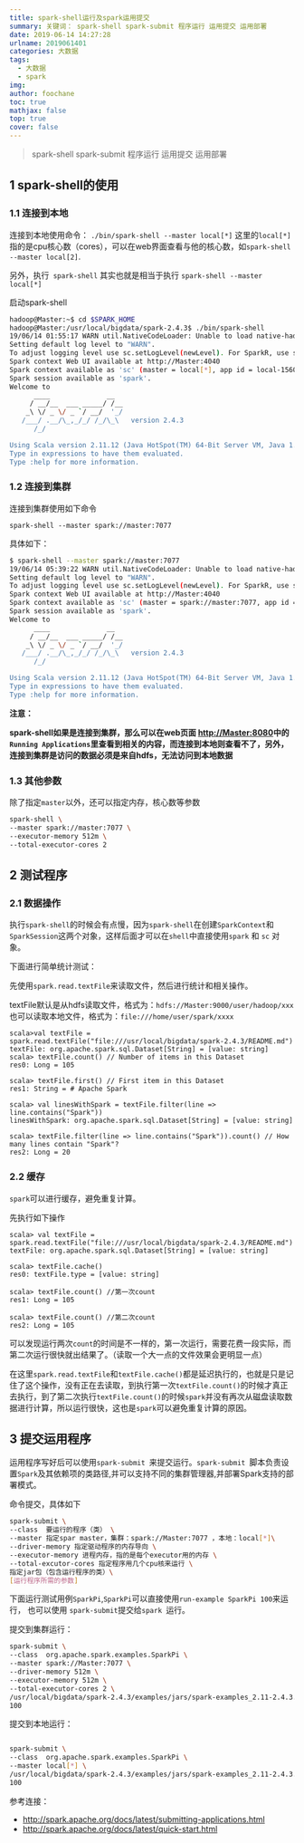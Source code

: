 ```yaml
---
title: spark-shell运行及spark运用提交
summary: 关键词： spark-shell spark-submit 程序运行 运用提交 运用部署
date: 2019-06-14 14:27:28
urlname: 2019061401
categories: 大数据
tags:
  - 大数据
  - spark
img: 
author: foochane
toc: true
mathjax: false
top: true
cover: false
---
```


>spark-shell spark-submit 程序运行 运用提交 运用部署

<!-- 
文章作者：[foochane](https://foochane.cn/) 
</br>
原文链接：[https://foochane.cn/article/2019061401.html](https://foochane.cn/article/2019061401.html)  
-->




## 1 spark-shell的使用
### 1.1 连接到本地

连接到本地使用命令： `./bin/spark-shell --master local[*]`
这里的`local[*]`指的是cpu核心数（cores），可以在web界面查看与他的核心数，如`spark-shell --master local[2]`.

另外，执行` spark-shell` 其实也就是相当于执行 `spark-shell --master local[*]`

启动spark-shell 
```bash
hadoop@Master:~$ cd $SPARK_HOME
hadoop@Master:/usr/local/bigdata/spark-2.4.3$ ./bin/spark-shell
19/06/14 01:55:17 WARN util.NativeCodeLoader: Unable to load native-hadoop library for your platform... using builtin-java classes where applicable
Setting default log level to "WARN".
To adjust logging level use sc.setLogLevel(newLevel). For SparkR, use setLogLevel(newLevel).
Spark context Web UI available at http://Master:4040
Spark context available as 'sc' (master = local[*], app id = local-1560477340912).
Spark session available as 'spark'.
Welcome to
      ____              __
     / __/__  ___ _____/ /__
    _\ \/ _ \/ _ `/ __/  '_/
   /___/ .__/\_,_/_/ /_/\_\   version 2.4.3
      /_/

Using Scala version 2.11.12 (Java HotSpot(TM) 64-Bit Server VM, Java 1.8.0_211)
Type in expressions to have them evaluated.
Type :help for more information.
```



### 1.2 连接到集群
连接到集群使用如下命令
```
spark-shell --master spark://master:7077 
```

具体如下：

```bash
$ spark-shell --master spark://master:7077
19/06/14 05:39:22 WARN util.NativeCodeLoader: Unable to load native-hadoop library for your platform... using builtin-java classes where applicable
Setting default log level to "WARN".
To adjust logging level use sc.setLogLevel(newLevel). For SparkR, use setLogLevel(newLevel).
Spark context Web UI available at http://Master:4040
Spark context available as 'sc' (master = spark://master:7077, app id = app-20190614053947-0006).
Spark session available as 'spark'.
Welcome to
      ____              __
     / __/__  ___ _____/ /__
    _\ \/ _ \/ _ `/ __/  '_/
   /___/ .__/\_,_/_/ /_/\_\   version 2.4.3
      /_/

Using Scala version 2.11.12 (Java HotSpot(TM) 64-Bit Server VM, Java 1.8.0_211)
Type in expressions to have them evaluated.
Type :help for more information.
```



**注意：**

**spark-shell如果是连接到集群，那么可以在web页面 [http://Master:8080](http://Master:8080)中的`Running Applications`里查看到相关的内容，而连接到本地则查看不了，另外，连接到集群是访问的数据必须是来自hdfs，无法访问到本地数据**

### 1.3 其他参数
除了指定`master`以外，还可以指定内存，核心数等参数

```bash
spark-shell \
--master spark://master:7077 \
--executor-memory 512m \
--total-executor-cores 2 
```




## 2 测试程序
### 2.1 数据操作
执行`spark-shell`的时候会有点慢，因为`spark-shell`在创建`SparkContext`和`SparkSession`这两个对象，这样后面才可以在`shell`中直接使用`spark` 和 `sc` 对象。

下面进行简单统计测试：

先使用`spark.read.textFile`来读取文件，然后进行统计和相关操作。

textFile默认是从hdfs读取文件，格式为：`hdfs://Master:9000/user/hadoop/xxx`
也可以读取本地文件，格式为：`file:///home/user/spark/xxxx`

```shell
scala>val textFile = spark.read.textFile("file:///usr/local/bigdata/spark-2.4.3/README.md")
textFile: org.apache.spark.sql.Dataset[String] = [value: string]
scala> textFile.count() // Number of items in this Dataset
res0: Long = 105

scala> textFile.first() // First item in this Dataset
res1: String = # Apache Spark

scala> val linesWithSpark = textFile.filter(line => line.contains("Spark"))
linesWithSpark: org.apache.spark.sql.Dataset[String] = [value: string]

scala> textFile.filter(line => line.contains("Spark")).count() // How many lines contain "Spark"?
res2: Long = 20

```

### 2.2 缓存
`spark`可以进行缓存，避免重复计算。

先执行如下操作
```
scala> val textFile = spark.read.textFile("file:///usr/local/bigdata/spark-2.4.3/README.md")
textFile: org.apache.spark.sql.Dataset[String] = [value: string]

scala> textFile.cache()
res0: textFile.type = [value: string]

scala> textFile.count() //第一次count
res1: Long = 105

scala> textFile.count() //第二次count
res2: Long = 105
```

可以发现运行两次`count`的时间是不一样的，第一次运行，需要花费一段实际，而第二次运行很快就出结果了。（读取一个大一点的文件效果会更明显一点）

在这里`spark.read.textFile`和`textFile.cache()`都是延迟执行的，也就是只是记住了这个操作，没有正在去读取，到执行第一次`textFile.count()`的时候才真正去执行，到了第二次执行`textFile.count()`的时候`spark`并没有再次从磁盘读取数据进行计算，所以运行很快，这也是`spark`可以避免重复计算的原因。



## 3 提交运用程序

运用程序写好后可以使用`spark-submit `来提交运行。`spark-submit `脚本负责设置`Spark`及其依赖项的类路径,并可以支持不同的集群管理器,并部署Spark支持的部署模式。

命令提交，具体如下
```bash
spark-submit \
--class  要运行的程序（类） \
--master 指定spar master，集群：spark://Master:7077 ，本地：local[*]\
--driver-memory 指定驱动程序的内存导向 \
--executor-memory 进程内存，指的是每个executor用的内存 \
--total-excutor-cores 指定程序用几个cpu核来运行 \
指定jar包（包含运行程序的类）\
[运行程序所需的参数]
```

下面运行测试用例`SparkPi`,`SparkPi`可以直接使用`run-example SparkPi 100`来运行，
也可以使用 `spark-submit`提交给`spark `运行。

提交到集群运行：

```bash
spark-submit \
--class  org.apache.spark.examples.SparkPi \
--master spark://Master:7077 \
--driver-memory 512m \
--executor-memory 512m \
--total-executor-cores 2 \
/usr/local/bigdata/spark-2.4.3/examples/jars/spark-examples_2.11-2.4.3.jar  \
100
```

提交到本地运行：
```bash

spark-submit \
--class  org.apache.spark.examples.SparkPi \
--master local[*] \
/usr/local/bigdata/spark-2.4.3/examples/jars/spark-examples_2.11-2.4.3.jar  \
100
```

参考连接：
- http://spark.apache.org/docs/latest/submitting-applications.html
- http://spark.apache.org/docs/latest/quick-start.html